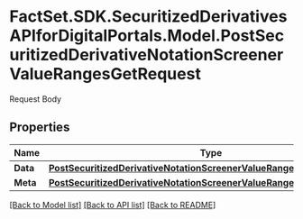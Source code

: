 # FactSet.SDK.SecuritizedDerivativesAPIforDigitalPortals.Model.PostSecuritizedDerivativeNotationScreenerValueRangesGetRequest
Request Body

## Properties

Name | Type | Description | Notes
------------ | ------------- | ------------- | -------------
**Data** | [**PostSecuritizedDerivativeNotationScreenerValueRangesGetRequestData**](PostSecuritizedDerivativeNotationScreenerValueRangesGetRequestData.md) |  | 
**Meta** | [**PostSecuritizedDerivativeNotationScreenerValueRangesGetRequestMeta**](PostSecuritizedDerivativeNotationScreenerValueRangesGetRequestMeta.md) |  | [optional] 

[[Back to Model list]](../README.md#documentation-for-models) [[Back to API list]](../README.md#documentation-for-api-endpoints) [[Back to README]](../README.md)

